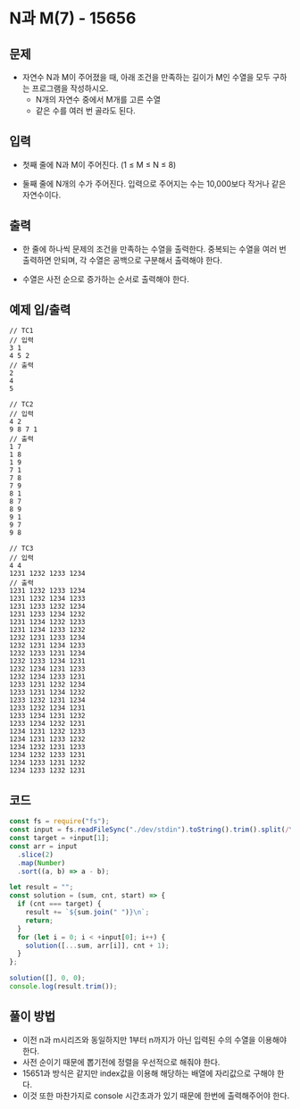 # N과 M(7) - 15656

## 문제

- 자연수 N과 M이 주어졌을 때, 아래 조건을 만족하는 길이가 M인 수열을 모두 구하는 프로그램을 작성하시오.
  - N개의 자연수 중에서 M개를 고른 수열
  - 같은 수를 여러 번 골라도 된다.

## 입력

- 첫째 줄에 N과 M이 주어진다. (1 ≤ M ≤ N ≤ 8)

- 둘째 줄에 N개의 수가 주어진다. 입력으로 주어지는 수는 10,000보다 작거나 같은 자연수이다.

## 출력

- 한 줄에 하나씩 문제의 조건을 만족하는 수열을 출력한다. 중복되는 수열을 여러 번 출력하면 안되며, 각 수열은 공백으로 구분해서 출력해야 한다.

- 수열은 사전 순으로 증가하는 순서로 출력해야 한다.

## 예제 입/출력

```
// TC1
// 입력
3 1
4 5 2
// 출력
2
4
5

// TC2
// 입력
4 2
9 8 7 1
// 출력
1 7
1 8
1 9
7 1
7 8
7 9
8 1
8 7
8 9
9 1
9 7
9 8

// TC3
// 입력
4 4
1231 1232 1233 1234
// 출력
1231 1232 1233 1234
1231 1232 1234 1233
1231 1233 1232 1234
1231 1233 1234 1232
1231 1234 1232 1233
1231 1234 1233 1232
1232 1231 1233 1234
1232 1231 1234 1233
1232 1233 1231 1234
1232 1233 1234 1231
1232 1234 1231 1233
1232 1234 1233 1231
1233 1231 1232 1234
1233 1231 1234 1232
1233 1232 1231 1234
1233 1232 1234 1231
1233 1234 1231 1232
1233 1234 1232 1231
1234 1231 1232 1233
1234 1231 1233 1232
1234 1232 1231 1233
1234 1232 1233 1231
1234 1233 1231 1232
1234 1233 1232 1231
```

## 코드

```javascript
const fs = require("fs");
const input = fs.readFileSync("./dev/stdin").toString().trim().split(/\s+/);
const target = +input[1];
const arr = input
  .slice(2)
  .map(Number)
  .sort((a, b) => a - b);

let result = "";
const solution = (sum, cnt, start) => {
  if (cnt === target) {
    result += `${sum.join(" ")}\n`;
    return;
  }
  for (let i = 0; i < +input[0]; i++) {
    solution([...sum, arr[i]], cnt + 1);
  }
};

solution([], 0, 0);
console.log(result.trim());
```

## 풀이 방법

- 이전 n과 m시리즈와 동일하지만 1부터 n까지가 아닌 입력된 수의 수열을 이용해야 한다.
- 사전 순이기 때문에 뽑기전에 정렬을 우선적으로 해줘야 한다.
- 15651과 방식은 같지만 index값을 이용해 해당하는 배열에 자리값으로 구해야 한다.
- 이것 또한 마찬가지로 console 시간초과가 있기 때문에 한번에 출력해주어야 한다.
